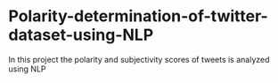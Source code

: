 # Polarity-determination-of-twitter-dataset-using-NLP
In this project the polarity and subjectivity scores of tweets is analyzed using NLP
